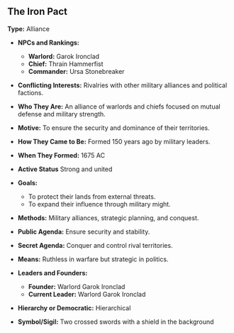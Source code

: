 ## The Iron Pact

**Type:** Alliance

- **NPCs and Rankings:**
    - **Warlord:** Garok Ironclad
    - **Chief:** Thrain Hammerfist
    - **Commander:** Ursa Stonebreaker

- **Conflicting Interests:** Rivalries with other military alliances and political factions.

- **Who They Are:** An alliance of warlords and chiefs focused on mutual defense and military strength.

- **Motive:** To ensure the security and dominance of their territories.

- **How They Came to Be:** Formed 150 years ago by military leaders.

- **When They Formed:** 1675 AC

- **Active Status** Strong and united

- **Goals:**
    - To protect their lands from external threats.
    - To expand their influence through military might.

- **Methods:** Military alliances, strategic planning, and conquest.

- **Public Agenda:** Ensure security and stability.

- **Secret Agenda:** Conquer and control rival territories.

- **Means:** Ruthless in warfare but strategic in politics.

- **Leaders and Founders:**
    - **Founder:** Warlord Garok Ironclad
    - **Current Leader:** Warlord Garok Ironclad

- **Hierarchy or Democratic:** Hierarchical

- **Symbol/Sigil:** Two crossed swords with a shield in the background